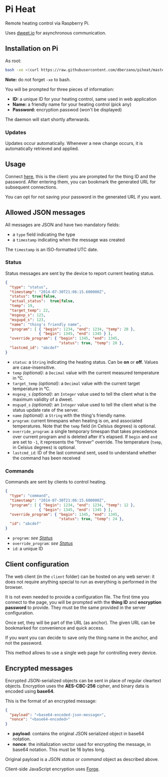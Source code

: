 Pi Heat
=======

Remote heating control via Raspberry Pi.

Uses [dweet.io](http://dweet.io/) for asynchronous communication.


Installation on Pi
------------------

As root:

```bash
bash -xe <(curl https://raw.githubusercontent.com/dberzano/piheat/master/misc/install.sh)
```

**Note:** do not forget `-xe` to bash.

You will be prompted for three pieces of information:

* **ID:** a unique ID for your heating control, same used in web application
* **Name:** a friendly name for your heating control (pick any)
* **Password:** encryption passwod (won't be displayed)

The daemon will start shortly afterwards.


### Updates

Updates occur automatically. Whenever a new change occurs, it is automatically
retrieved and applied.

Usage
-----

Connect [here](http://cern.ch/dberzano/ph/), this is the client: you are
prompted for the thing ID and the password. After entering them, you can
bookmark the generated URL for subsequent connections.

You can opt for not saving your password in the generated URL if you want.


Allowed JSON messages
---------------------

All messages are JSON and have two mandatory fields:

* a `type` field indicating the type
* a `timestamp` indicating when the message was created

The `timestamp` is an ISO-formatted UTC date.


### Status

Status messages are sent by the device to report current heating status.

```json
{
  "type": "status",
  "timestamp": "2014-07-30T21:06:15.600000Z",
  "status": true|false,
  "actual_status":  true|false,
  "temp": 19,
  "target_temp": 22,
  "msgexp_s": 123,
  "msgupd_s": 123,
  "name": "thing's friendly name",
  "program": [ { "begin": 1234, "end": 1234, "temp": 20 },
               { "begin": 1345, "end": 1345 } ],
  "override_program": { "begin": 1345, "end": 1345,
                        "status": true, "temp": 20 },
  "lastcmd_id": "abcdef"
}
```

* `status`: a `String` indicating the heating status. Can be **on** or **off**.
  Values are case-insensitive.
* `temp` *(optional)*: a `Decimal` value with the current measured temperature
  in °C.
* `target_temp` *(optional)*: a `Decimal` value with the current target
  temperature in °C.
* `msgexp_s` *(optional)*: an `Integer` value used to tell the client what is
  the maximum validity of a dweet.
* `msgupd_s` *(optional)*: an `Integer` value used to tell the client what is
  the status update rate of the server.
* `name` *(optional)*: a `String` with the thing's friendly name.
* `program`: current timespans when heating is on, and associated temperatures.
  Note that the `temp` field (in Celsius degrees) is optional.
* `override_program`: a single temporary timespan that takes precedence over
  current program and is deleted after it's elapsed. If `begin` and `end` are
  set to `-1`, it represents the "forever" override. The temperature (`temp`, in
  Celsius degrees) is optional.
* `lastcmd_id`: ID of the last command sent, used to understand whether the
  command has been received


### Commands

Commands are sent by clients to control heating.

```json
{
  "type": "command",
  "timestamp": "2014-07-30T21:06:15.600000Z",
  "program": [ { "begin": 1234, "end": 1234, "temp": 12 },
               { "begin": 1345, "end": 1345 } ],
  "override_program": { "begin": 1345, "end": 1345,
                        "status": true, "temp": 24 },
  "id": "abcdef"
}
```

* `program`: *see [Status](#status)*
* `override_program`: *see [Status](#status)*
* `id`: a unique ID


Client configuration
--------------------

The web client (in the `client` folder) can be hosted on any web server: it does
not require anything special to run as everything is performed in the browser.

It is not even needed to provide a configuration file. The first time you
connect to the page, you will be prompted with the **thing ID** and
**encryption password** to provide. They must be the same provided in the server
configuration.

Once set, they will be part of the URL (as anchor). The given URL can be
bookmarked for convenience and quick access.

If you want you can decide to save only the thing name in the anchor, and not
the password.

This method allows to use a single web page for controlling every device.


Encrypted messages
------------------

Encrypted JSON-serialized objects can be sent in place of regular cleartext
objects. Encryption uses the **AES-CBC-256** cipher, and binary data is encoded
using **base64**.

This is the format of an encrypted message:

```json
{
  "payload": "<base64-encoded-json-message>",
  "nonce": "<base64-encoded>"
}
```

* **payload**: contains the original JSON serialized object in base64 notation.
* **nonce**: the initialization vector used for encrypting the message, in
  base64 notation. This must be 16 bytes long.


Original payload is a JSON *status* or *command* object as described above.

Client-side JavaScript encryption uses
[Forge](https://github.com/digitalbazaar/forge).
